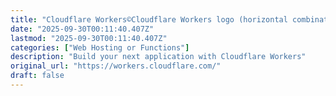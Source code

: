```yaml
---
title: "Cloudflare Workers©Cloudflare Workers logo (horizontal combination mark)NPM"
date: "2025-09-30T00:11:40.407Z"
lastmod: "2025-09-30T00:11:40.407Z"
categories: ["Web Hosting or Functions"]
description: "Build your next application with Cloudflare Workers"
original_url: "https://workers.cloudflare.com/"
draft: false
---
```

